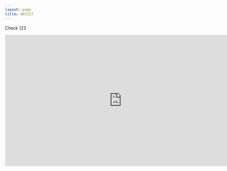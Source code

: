 ```yaml
---
layout: page
title: ART227
--- 
```


Check 123
<iframe width="768" height="432" src="https://miro.com/app/live-embed/o9J_kkQxX78=/?moveToViewport=-23165,-5837,13803,7546" frameBorder="0" scrolling="no" allowFullScreen></iframe>
